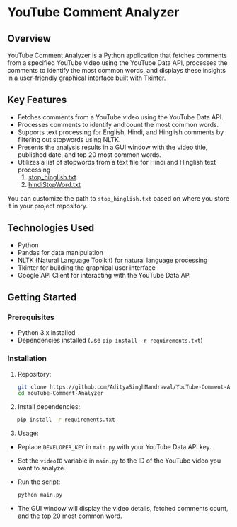 # YouTube Comment Analyzer

## Overview
YouTube Comment Analyzer is a Python application that fetches comments from a specified YouTube video using the YouTube Data API, processes the comments to identify the most common words, and displays these insights in a user-friendly graphical interface built with Tkinter.

## Key Features
- Fetches comments from a YouTube video using the YouTube Data API.
- Processes comments to identify and count the most common words.
- Supports text processing for English, Hindi, and Hinglish comments by filtering out stopwords using NLTK.
- Presents the analysis results in a GUI window with the video title, published date, and top 20 most common words.
- Utilizes a list of stopwords from a text file for Hindi and Hinglish text processing
  1. [stop_hinglish.txt](https://github.com/AdityaSinghMandrawal/YouTube-Comment-Analyzer/blob/main/stop_hinglish.txt).
  2. [hindiStopWord.txt](https://github.com/AdityaSinghMandrawal/YouTube-Comment-Analyzer/blob/main/hindiStopWords.txt)

You can customize the path to `stop_hinglish.txt` based on where you store it in your project repository.

## Technologies Used
- Python
- Pandas for data manipulation
- NLTK (Natural Language Toolkit) for natural language processing
- Tkinter for building the graphical user interface
- Google API Client for interacting with the YouTube Data API

## Getting Started
### Prerequisites
- Python 3.x installed
- Dependencies installed (use `pip install -r requirements.txt`)

### Installation
1. Repository:
   ```bash
   git clone https://github.com/AdityaSinghMandrawal/YouTube-Comment-Analyzer
   cd YouTube-Comment-Analyzer
2. Install dependencies:
```bash
   pip install -r requirements.txt
```
3. Usage:

- Replace `DEVELOPER_KEY` in `main.py` with your YouTube Data API key.
- Set the `videoID` variable in `main.py` to the ID of the YouTube video you want to analyze.
- Run the script:

  ```bash
  python main.py
  ```
- The GUI window will display the video details, fetched comments count, and the top 20 most common word.
  


